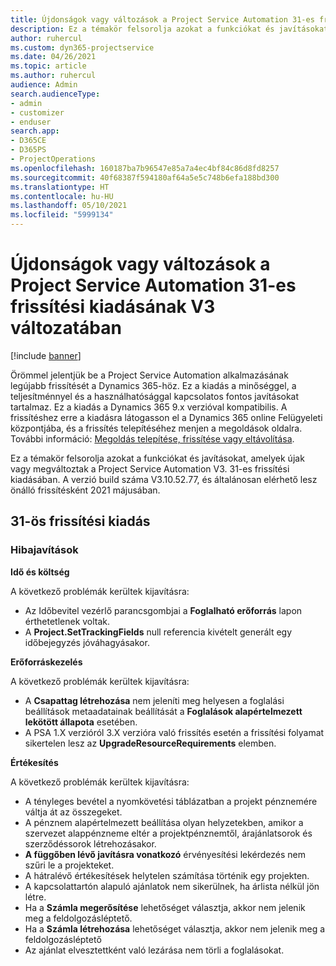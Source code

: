 ```yaml
---
title: Újdonságok vagy változások a Project Service Automation 31-es frissítési kiadásának V3 változatában
description: Ez a témakör felsorolja azokat a funkciókat és javításokat, amelyek elérhetők a Project Service Automation V3. 31-os frissítési kiadásában.
author: ruhercul
ms.custom: dyn365-projectservice
ms.date: 04/26/2021
ms.topic: article
ms.author: ruhercul
audience: Admin
search.audienceType:
- admin
- customizer
- enduser
search.app:
- D365CE
- D365PS
- ProjectOperations
ms.openlocfilehash: 160187ba7b96547e85a7a4ec4bf84c86d8fd8257
ms.sourcegitcommit: 40f68387f594180af64a5e5c748b6efa188bd300
ms.translationtype: HT
ms.contentlocale: hu-HU
ms.lasthandoff: 05/10/2021
ms.locfileid: "5999134"
---
```

# <a name="whats-new-or-changed-in-project-service-automation-update-release-31-v3"></a>Újdonságok vagy változások a Project Service Automation 31-es frissítési kiadásának V3 változatában

[!include [banner](../includes/psa-now-project-operations.md)]

Örömmel jelentjük be a Project Service Automation alkalmazásának legújabb frissítését a Dynamics 365-höz. Ez a kiadás a minőséggel, a teljesítménnyel és a használhatósággal kapcsolatos fontos javításokat tartalmaz. Ez a kiadás a Dynamics 365 9.x verzióval kompatibilis. A frissítéshez erre a kiadásra látogasson el a Dynamics 365 online Felügyeleti központjába, és a frissítés telepítéséhez menjen a megoldások oldalra. További információ: [Megoldás telepítése, frissítése vagy eltávolítása](/power-platform/admin/install-remove-preferred-solution).

Ez a témakör felsorolja azokat a funkciókat és javításokat, amelyek újak vagy megváltoztak a Project Service Automation V3. 31-es frissítési kiadásában. A verzió build száma V3.10.52.77, és általánosan elérhető lesz önálló frissítésként 2021 májusában.

## <a name="update-release-31"></a>31-ös frissítési kiadás

### <a name="bug-fixes"></a>Hibajavítások

**Idő és költség**

A következő problémák kerültek kijavításra:

- Az Időbevitel vezérlő parancsgombjai a **Foglalható erőforrás** lapon érthetetlenek voltak.
- A **Project.SetTrackingFields** null referencia kivételt generált egy időbejegyzés jóváhagyásakor.

**Erőforráskezelés**

A következő problémák kerültek kijavításra:

- A **Csapattag létrehozása** nem jeleníti meg helyesen a foglalási beállítások metaadatainak beállítását a **Foglalások alapértelmezett lekötött állapota** esetében.
- A PSA 1.X verzióról 3.X verzióra való frissítés esetén a frissítési folyamat sikertelen lesz az **UpgradeResourceRequirements** elemben.


**Értékesítés**

A következő problémák kerültek kijavításra:

- A tényleges bevétel a nyomkövetési táblázatban a projekt pénznemére váltja át az összegeket.
- A pénznem alapértelmezett beállítása olyan helyzetekben, amikor a szervezet alappénzneme eltér a projektpénznemtől, árajánlatsorok és szerződéssorok létrehozásakor.
- **A függőben lévő javításra vonatkozó** érvényesítési lekérdezés nem szűri le a projekteket.
- A hátralévő értékesítések helytelen számítása történik egy projekten.
- A kapcsolattartón alapuló ajánlatok nem sikerülnek, ha árlista nélkül jön létre.
- Ha a **Számla megerősítése** lehetőséget választja, akkor nem jelenik meg a feldolgozásléptető.
- Ha a **Számla létrehozása** lehetőséget választja, akkor nem jelenik meg a feldolgozásléptető
- Az ajánlat elvesztettként való lezárása nem törli a foglalásokat.







